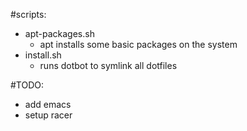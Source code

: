 #scripts:
* apt-packages.sh
    * apt installs some basic packages on the system
* install.sh
    * runs dotbot to symlink all dotfiles

#TODO:
* add emacs
* setup racer
